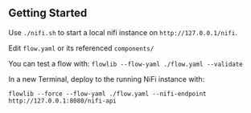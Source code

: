 ## Getting Started ##

Use `./nifi.sh` to start a local nifi instance on `http://127.0.0.1/nifi`.

Edit `flow.yaml` or its referenced `components/`

You can test a flow with: `flowlib --flow-yaml ./flow.yaml --validate`

In a new Terminal, deploy to the running NiFi instance with:

`flowlib --force --flow-yaml ./flow.yaml --nifi-endpoint http://127.0.0.1:8080/nifi-api`
